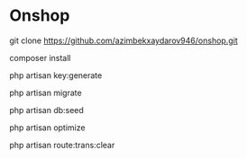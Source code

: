 # Onshop

git clone https://github.com/azimbekxaydarov946/onshop.git

composer install

php artisan key:generate

php artisan migrate

php artisan db:seed

php artisan optimize

php artisan route:trans:clear
